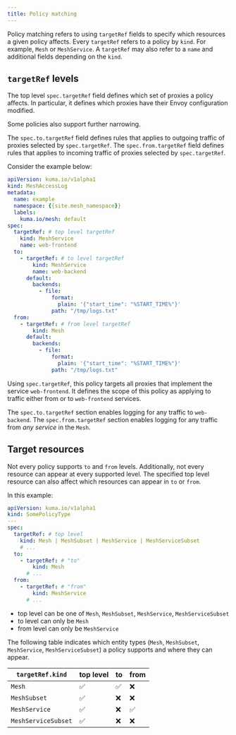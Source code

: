 ```yaml
---
title: Policy matching
---
```


Policy matching refers to using `targetRef` fields to specify which resources
a given policy affects. Every `targetRef` refers to a policy by `kind`.
For example, `Mesh` or `MeshService`. A `targetRef` may also refer to a `name`
and additional fields depending on the `kind`.

## `targetRef` levels

The top level `spec.targetRef` field defines which set of proxies a policy affects.
In particular, it defines which proxies have their Envoy configuration modified.

Some policies also support further narrowing.

The `spec.to.targetRef` field defines rules that applies to outgoing traffic of proxies selected by `spec.targetRef`.
The `spec.from.targetRef` field defines rules that applies to incoming traffic of proxies selected by `spec.targetRef`.

Consider the example below:

```yaml
apiVersion: kuma.io/v1alpha1
kind: MeshAccessLog
metadata:
  name: example
  namespace: {{site.mesh_namespace}}
  labels:
    kuma.io/mesh: default
spec:
  targetRef: # top level targetRef
    kind: MeshService
    name: web-frontend
  to:
    - targetRef: # to level targetRef
        kind: MeshService
        name: web-backend
      default:
        backends:
          - file:
              format:
                plain: '{"start_time": "%START_TIME%"}'
              path: "/tmp/logs.txt"
  from:
    - targetRef: # from level targetRef
        kind: Mesh
      default:
        backends:
          - file:
              format:
                plain: '{"start_time": "%START_TIME%"}'
              path: "/tmp/logs.txt"
```

Using `spec.targetRef`, this policy targets all proxies that implement the service `web-frontend`.
It defines the scope of this policy as applying
to traffic either from or to `web-frontend` services.

The `spec.to.targetRef` section enables logging for any traffic to `web-backend`.
The `spec.from.targetRef` section enables logging for any traffic from _any service_ in the `Mesh`.

## Target resources

Not every policy supports `to` and `from` levels. Additionally, not every resource can
appear at every supported level. The specified top level resource can also affect which
resources can appear in `to` or `from`.

In this example:

```yaml
apiVersion: kuma.io/v1alpha1
kind: SomePolicyType
---
spec:
  targetRef: # top level
    kind: Mesh | MeshSubset | MeshService | MeshServiceSubset
    # ...
  to:
    - targetRef: # "to"
        kind: Mesh
      # ...
  from:
    - targetRef: # "from"
        kind: MeshService
      # ...
```

- top level can be one of `Mesh`, `MeshSubset`, `MeshService`, `MeshServiceSubset`
- to level can only be `Mesh`
- from level can only be `MeshService`

The following table indicates which entity types (`Mesh`, `MeshSubset`, `MeshService`, `MeshServiceSubset`) a policy supports
and where they can appear.

| `targetRef.kind`    | top level | to  | from |
| ------------------- | --------- | --- | ---- |
| `Mesh`              | ✅        | ✅  | ❌   |
| `MeshSubset`        | ✅        | ❌  | ❌   |
| `MeshService`       | ✅        | ❌  | ✅   |
| `MeshServiceSubset` | ✅        | ❌  | ❌   |
